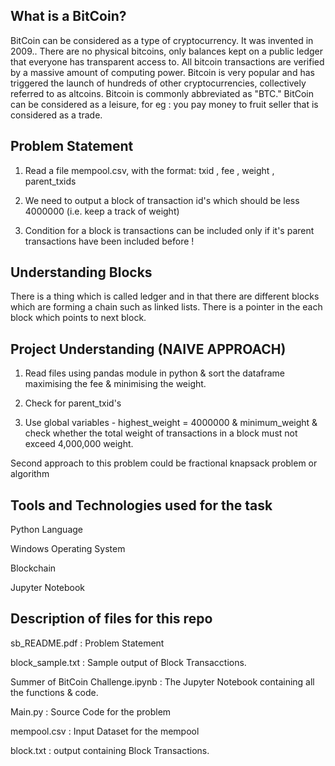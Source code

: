 ## What is a BitCoin?
BitCoin can be considered as a type of cryptocurrency. It was invented in 2009.. There are no physical bitcoins, only balances kept on a public ledger that everyone has transparent access to. All bitcoin transactions are verified by a massive amount of computing power. Bitcoin is very popular and has triggered the launch of hundreds of other cryptocurrencies, collectively referred to as altcoins.  Bitcoin is commonly abbreviated as "BTC." BitCoin can be considered as a leisure, for eg : you pay money to fruit seller that is considered as a trade.



## Problem Statement

 1. Read a file mempool.csv, with the format:   txid , fee , weight , parent_txids

 2. We need to output a block of transaction id's which should be less 4000000 (i.e. keep a track of weight)  

3. Condition for a block is transactions can be included only if it's parent transactions have been included before !


## Understanding Blocks
There is a thing which is called ledger and in that there are different blocks which are forming a chain such as linked lists. There is a pointer in the each block which points to next block. 

## Project Understanding (NAIVE APPROACH)

1. Read files using pandas module in python & sort the dataframe maximising the fee & minimising the weight.

2. Check for parent_txid's

3. Use global variables - highest_weight = 4000000 & minimum_weight & check whether the total weight of transactions in a block must not exceed 4,000,000 weight.


Second approach to this problem could be fractional knapsack problem or algorithm

## Tools and Technologies used for the task
Python Language

Windows Operating System 

Blockchain 

Jupyter Notebook

## Description of files for this repo

  sb_README.pdf : Problem Statement

  block_sample.txt : Sample output of Block Transacctions.

  Summer of BitCoin Challenge.ipynb : The Jupyter Notebook containing all the functions & code.

  Main.py : Source Code for the problem

  mempool.csv : Input Dataset for the mempool 
  
  block.txt : output containing Block Transactions.
  
  

